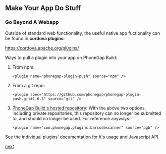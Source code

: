 ## Make Your App Do Stuff

### Go Beyond A Webapp

Outside of standard web functionality, the useful native app fuctionality can be found in **cordova plugins**:

https://cordova.apache.org/plugins/

Ways to pull a plugin into your app on PhoneGap Build:

1. From npm:

    `<plugin name="phonegap-plugin-push" source="npm" />`

2. From a git repo:

    `<plugin spec="https://github.com/phonegap/phonegap-plugin-push.git#1.6.3" source="git" />`

3. [PhoneGap Build's hosted repository](https://build.phonegap.com/plugins):
  With the above two options, including private repositories, this repository can no longer be submitted to, 
  and should no longer be used. For reference anyways:

    `<plugin name="com.phonegap.plugins.barcodescanner" source="pgb" />`


See the individual plugins' documentation for it's usage and Javascript API.

[next](3-the-pgb-development-cycle.md)